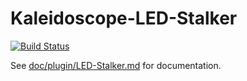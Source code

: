 # Kaleidoscope-LED-Stalker

[![Build Status][travis:image]][travis:status]

 [travis:image]: https://travis-ci.org/keyboardio/Kaleidoscope-LED-Stalker.svg?branch=master
 [travis:status]: https://travis-ci.org/keyboardio/Kaleidoscope-LED-Stalker

See [doc/plugin/LED-Stalker.md](doc/plugin/LED-Stalker.md) for documentation.

